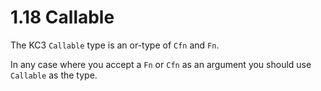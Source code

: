 # 1.18 Callable

The KC3 `Callable` type is an or-type of `Cfn` and `Fn`.

In any case where you accept a `Fn` or `Cfn` as an argument
you should use `Callable` as the type.
